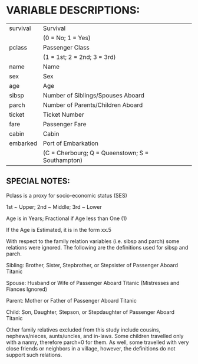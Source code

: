 VARIABLE DESCRIPTIONS:
=====================

|         |         |
|---------|---------|
|survival | Survival|
|         |(0 = No; 1 = Yes)|
|pclass   |       Passenger Class|
|         |       (1 = 1st; 2 = 2nd; 3 = 3rd)|
|name     |       Name|
|sex      |       Sex|
|age      |       Age|
|sibsp    |       Number of Siblings/Spouses Aboard|
|parch    |       Number of Parents/Children Aboard|
|ticket   |       Ticket Number|
|fare     |       Passenger Fare|
|cabin    |       Cabin|
|embarked |       Port of Embarkation|
|         |       (C = Cherbourg; Q = Queenstown; S = Southampton)|

SPECIAL NOTES:
--------------

Pclass is a proxy for socio-economic status (SES)

1st ~ Upper; 2nd ~ Middle; 3rd ~ Lower

Age is in Years; Fractional if Age less than One (1)

If the Age is Estimated, it is in the form xx.5

With respect to the family relation variables (i.e. sibsp and parch)
some relations were ignored.  The following are the definitions used
for sibsp and parch.

Sibling:  Brother, Sister, Stepbrother, or Stepsister of Passenger Aboard Titanic

Spouse:   Husband or Wife of Passenger Aboard Titanic (Mistresses and Fiances Ignored)

Parent:   Mother or Father of Passenger Aboard Titanic

Child:    Son, Daughter, Stepson, or Stepdaughter of Passenger Aboard Titanic

Other family relatives excluded from this study include cousins,
nephews/nieces, aunts/uncles, and in-laws.  Some children travelled
only with a nanny, therefore parch=0 for them.  As well, some
travelled with very close friends or neighbors in a village, however,
the definitions do not support such relations.